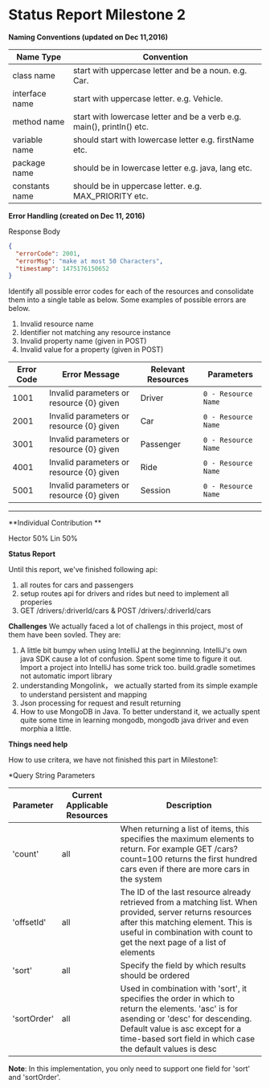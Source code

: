 # Status Report Milestone 2

**Naming Conventions (updated on Dec 11,2016)**

Name	Type | Convention 
-----------|----------
class name	| start with uppercase letter and be a noun. e.g. Car.
interface name	| start with uppercase letter. e.g. Vehicle.
method name	|  start with lowercase letter and be a verb e.g. main(), println() etc.
variable name	| should start with lowercase letter e.g. firstName etc.
package name	| should be in lowercase letter e.g. java, lang etc.
constants name	| should be in uppercase letter. e.g. MAX_PRIORITY etc.

**Error Handling (created on Dec 11, 2016)**

Response Body

```json
{
  "errorCode": 2001,
  "errorMsg": "make at most 50 Characters",
  "timestamp": 1475176150652
}
```

Identify all possible error codes for each of the resources and consolidate them into a single table as below. Some 
examples of possible errors are below.

1. Invalid resource name
2. Identifier not matching any resource instance
3. Invalid property name (given in POST)
4. Invalid value for a property (given in POST)


Error Code  | Error Message    | Relevant Resources  | Parameters
----------- | ----------|------------ |-------------
1001  | Invalid parameters or resource {0} given  | Driver  | `0 - Resource Name`
2001  | Invalid parameters or resource {0} given  | Car  | `0 - Resource Name`
3001  | Invalid parameters or resource {0} given  | Passenger  | `0 - Resource Name`
4001  | Invalid parameters or resource {0} given  | Ride  | `0 - Resource Name`
5001  | Invalid parameters or resource {0} given  | Session  | `0 - Resource Name`
----

**Individual Contribution **

Hector 50%
Lin 50%

**Status Report**

Until this report, we've finished following api:

1. all routes for cars and passengers
2. setup routes api for drivers and rides but need to implement all properies
3. GET /drivers/:driverId/cars & POST /drivers/:driverId/cars

**Challenges**
We actually faced a lot of challengs in this project, most of them have been sovled. They are:

1. A little bit bumpy when using IntelliJ at the beginnning. IntelliJ's own java SDK cause a lot of confusion. Spent some time to figure it out. Import a project into IntelliJ has some trick too. build.gradle sometimes not automatic import library
2. understanding Mongolink， we actually started from its simple example to understand persistent and mapping
3. Json processing for request and result returning
4. How to use MongoDB in Java. To better understand it, we actually spent quite some time in learning mongodb, mongodb java driver and even morphia a little.

**Things need help**

 How to use critera, we have not finished this part  in Milestone1: 

*Query String Parameters

Parameter	| Current Applicable Resources |	Description
----------|------------------------------|-------------
'count'	| all	| When returning a list of items, this specifies the maximum elements to return. For example GET /cars?count=100 returns the first hundred cars even if there are more cars in the system
'offsetId' |	all	| The ID of the last resource already retrieved from a matching list. When provided, server returns resources after this matching element. This is useful in combination with count to get the next page of a list of elements
'sort' | 	all	| Specify the field by which results should be ordered
'sortOrder' |	all	| Used in combination with 'sort', it specifies the order in which to return the elements. 'asc' is for asending or 'desc' for descending. Default value is asc except for a time-based sort field in which case the default values is desc


**Note**: In this implementation, you only need to support one field for 'sort' and 'sortOrder'.
